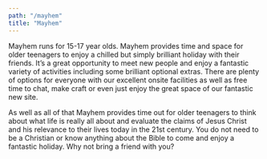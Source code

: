 ```yaml
---
path: "/mayhem"
title: "Mayhem"
---
```

Mayhem runs for 15-17 year olds. Mayhem provides time and space for older teenagers to enjoy a chilled but simply brilliant holiday with their friends. It’s a great opportunity to meet new people and enjoy a fantastic variety of activities including some brilliant optional extras. There are plenty of options for everyone with our excellent onsite facilities as well  as free time to chat, make craft or even just enjoy the great space of our fantastic new site.

As well as all of that Mayhem provides time out for older teenagers to think about what life is really all about and evaluate the claims of Jesus Christ and his relevance to their lives today in the 21st century. You do not need to be a Christian or know anything about the Bible to come and enjoy a fantastic holiday. Why not bring a friend with you? 
